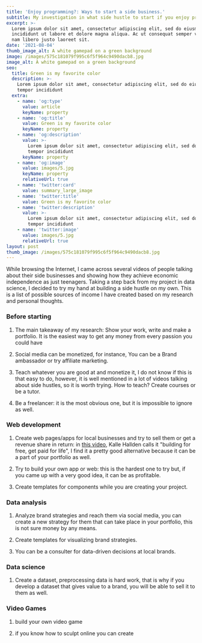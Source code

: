 ```yaml
---
title: 'Enjoy programming?: Ways to start a side business.'
subtitle: My investigation in what side hustle to start if you enjoy programming
excerpt: >-
  Lorem ipsum dolor sit amet, consectetur adipiscing elit, sed do eiusmod tempor
  incididunt ut labore et dolore magna aliqua. Ac ut consequat semper viverra
  nam libero justo laoreet sit.
date: '2021-08-04'
thumb_image_alt: A white gamepad on a green background
image: /images/575c181079f995c6f5f964c9490dacb8.jpg
image_alt: A white gamepad on a green background
seo:
  title: Green is my favorite color
  description: >-
    Lorem ipsum dolor sit amet, consectetur adipiscing elit, sed do eiusmod
    tempor incididunt
  extra:
    - name: 'og:type'
      value: article
      keyName: property
    - name: 'og:title'
      value: Green is my favorite color
      keyName: property
    - name: 'og:description'
      value: >-
        Lorem ipsum dolor sit amet, consectetur adipiscing elit, sed do eiusmod
        tempor incididunt
      keyName: property
    - name: 'og:image'
      value: images/5.jpg
      keyName: property
      relativeUrl: true
    - name: 'twitter:card'
      value: summary_large_image
    - name: 'twitter:title'
      value: Green is my favorite color
    - name: 'twitter:description'
      value: >-
        Lorem ipsum dolor sit amet, consectetur adipiscing elit, sed do eiusmod
        tempor incididunt
    - name: 'twitter:image'
      value: images/5.jpg
      relativeUrl: true
layout: post
thumb_image: /images/575c181079f995c6f5f964c9490dacb8.jpg
---
```

While browsing the Internet, I came across several videos of people talking about their side businesses and showing how they achieve economic independence as just teenagers. Taking a step back from my project in data science, I decided to try my hand at building a side hustle on my own. This is a list of possible sources of income I have created based on my research and personal thoughts. 

### Before starting

1.   The main takeaway of my research: Show your work, write and make a portfolio. It is the easiest way to get any money from every passion you could have 

2.  Social media can be monetized, for instance, You can be a Brand ambassador or try affiliate marketing.

3.  Teach whatever you are good at and monetize it, I do not know if this is that easy to do, however, it is well mentioned in a lot of videos talking about side hustles, so it is worth trying.  How to teach? Create courses or be a tutor.

4.  Be a freelancer: it is the most obvious one, but it is impossible to ignore as well.

### Web development 

1.   Create web pages/apps for local businesses and try to sell them or get a revenue share in return: in [this video](https://www.youtube.com/watch?v=wWySnxhZYsc), Kalle Hallden calls it "building for free, get paid for life", I find it a pretty good alternative because it can be a part of your portfolio as well.

2.  Try to build your own app or web: this is the hardest one to try but, if you came up with a very good idea, it can be as profitable.

3.  Create templates for components while you are creating your project. 

### Data analysis 

1.  Analyze brand strategies and reach them via social media, you can create a new strategy for them that can take place in your portfolio, this is not sure money by any means.

2.  Create templates for visualizing brand strategies. 

3.  You can be a consulter for data-driven decisions at local brands.

### Data science

1.  Create a dataset, preprocessing data is hard work, that is why if you develop a dataset that gives value to a brand, you will be able to sell it to them as well.

### Video Games

1.   build your own video game

2.  if you know how to sculpt online you can create 
